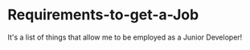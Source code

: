 # Requirements-to-get-a-Job
It's a list of things that allow me to be employed as a Junior Developer!
